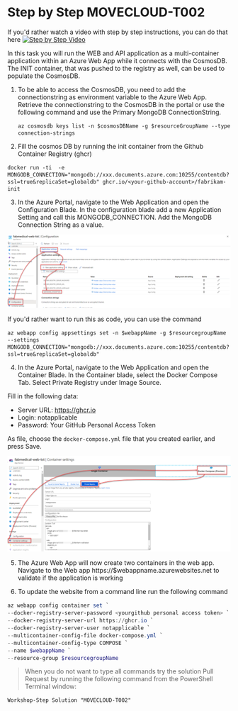 # Step by Step MOVECLOUD-T002

If you'd rather watch a video with step by step instructions, you can do that here
[![Step by Step Video](https://img.youtube.com/vi/mKH21IgKUSc/0.jpg)](https://www.youtube.com/watch?v=mKH21IgKUSc)

In this task you will run the WEB and API application as a multi-container application within an Azure Web App while it connects with the CosmosDB. The INIT container, that was pushed to the registry as well, can be used to populate the CosmosDB. 

1. To be able to access the CosmosDB, you need to add the connectionstring as environment variable to the Azure Web App. Retrieve the connectionstring to the CosmosDB in the portal or use the following command and use the Primary MongoDB ConnectionString.

    ```
    az cosmosdb keys list -n $cosmosDBName -g $resourceGroupName --type connection-strings
    ```

2. Fill the cosmos DB by running the init container from the Github Container Registry (ghcr)

```
docker run -ti  -e MONGODB_CONNECTION="mongodb://xxx.documents.azure.com:10255/contentdb?ssl=true&replicaSet=globaldb" ghcr.io/<your-github-account>/fabrikam-init

```
3. In the Azure Portal, navigate to the Web Application and open the Configuration Blade. In the configuration blade add a new Application Setting and call this MONGODB_CONNECTION. Add the MongoDB Connection String as a value.

![](/Assets/AppSetting.png)

If you'd rather want to run this as code, you can use the command

```
az webapp config appsettings set -n $webappName -g $resourcegroupName --settings MONGODB_CONNECTION="mongodb://xxx.documents.azure.com:10255/contentdb?ssl=true&replicaSet=globaldb"
```

4. In the Azure Portal, navigate to the Web Application and open the Container Blade. In the Container blade, select the Docker Compose Tab. Select Private Registry under Image Source. 

Fill in the following data:
* Server URL: https://ghcr.io
* Login: notapplicable
* Password: Your GitHub Personal Access Token

As file, choose the `docker-compose.yml` file that you created earlier, and press Save.

![](/Assets/containerblade.png)

5. The Azure Web App will now create two containers in the web app. Navigate to the Web app https://$webappname.azurewebsites.net to validate if the application is working

6. To update the website from a command line run the following command

```PowerShell
az webapp config container set `
--docker-registry-server-password <yourgithub personal access token> `
--docker-registry-server-url https://ghcr.io `
--docker-registry-server-user notapplicable `
--multicontainer-config-file docker-compose.yml `
--multicontainer-config-type COMPOSE `
--name $webappName `
--resource-group $resourcegroupName 
```

> When you do not want to type all commands try the solution Pull Request by running the following command from the PowerShell Terminal window:

```
Workshop-Step Solution "MOVECLOUD-T002"
```
